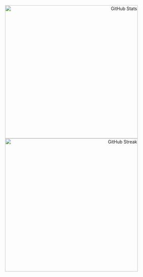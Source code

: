 <!--
**Nam0vicH/Nam0vicH** is a ✨ _special_ ✨ repository because its `README.md` (this file) appears on your GitHub profile.

Here are some ideas to get you started:

- 🔭 I’m currently working on ...
- 🌱 I’m currently learning ...
- 👯 I’m looking to collaborate on ...
- 🤔 I’m looking for help with ...
- 💬 Ask me about ...
- 📫 How to reach me: ...
- 😄 Pronouns: ...
- ⚡ Fun fact: ...
-->

<div align="right">

<img width="420" src="https://github-readme-stats.vercel.app/api?username=Nam0vicH&show_icons=true&theme=transparent&title_color=d4be98&text_color=d4be98&icon_color=d4be98&bg_color=282828&border_color=3d444d&hide_border=false&count_private=true&include_all_commits=true" alt="GitHub Stats" />

<img width="420" src="https://github-readme-streak-stats.herokuapp.com/?user=Nam0vicH&theme=transparent&background=282828&ring=d4be98&fire=d4be98&currStreakLabel=d4be98&sideLabels=d4be98&currStreakNum=d4be98&dates=d4be98&sideNums=d4be98&border=3d444d" alt="GitHub Streak" />

</div>

